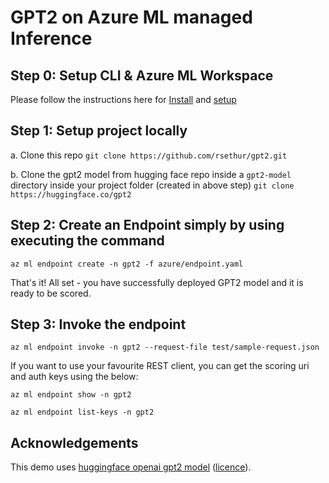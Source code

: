 # GPT2 on Azure ML managed Inference

## Step 0: Setup CLI & Azure ML Workspace

Please follow the instructions here for [Install](https://azure.github.io/azureml-v2-preview/_build/html/overview/installation.html) and [setup](https://azure.github.io/azureml-v2-preview/_build/html/overview/setup.html)

## Step 1: Setup project locally
a. Clone this repo
`git clone https://github.com/rsethur/gpt2.git`

b. Clone the gpt2 model from hugging face repo inside a `gpt2-model` directory inside your project folder (created in above step)
`git clone https://huggingface.co/gpt2`

## Step 2: Create an Endpoint simply by using executing the command
`az ml endpoint create -n gpt2 -f azure/endpoint.yaml`

That's it! All set - you have successfully deployed GPT2 model and it is ready to be scored.

## Step 3: Invoke the endpoint
`az ml endpoint invoke -n gpt2 --request-file test/sample-request.json`

If you want to use your favourite REST client, you can get the scoring uri and auth keys using the below:

`az ml endpoint show -n gpt2`

`az ml endpoint list-keys -n gpt2`

## Acknowledgements
This demo uses [huggingface openai gpt2 model](https://huggingface.co/transformers/model_doc/gpt2.html) ([licence](https://github.com/huggingface/transformers/blob/master/LICENSE)).